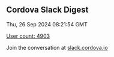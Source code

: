 ## Cordova Slack Digest
Thu, 26 Sep 2024 08:21:54 GMT

[User count: 4903](https://cordova.slack.com/)


Join the conversation at [slack.cordova.io](http://slack.cordova.io/)
